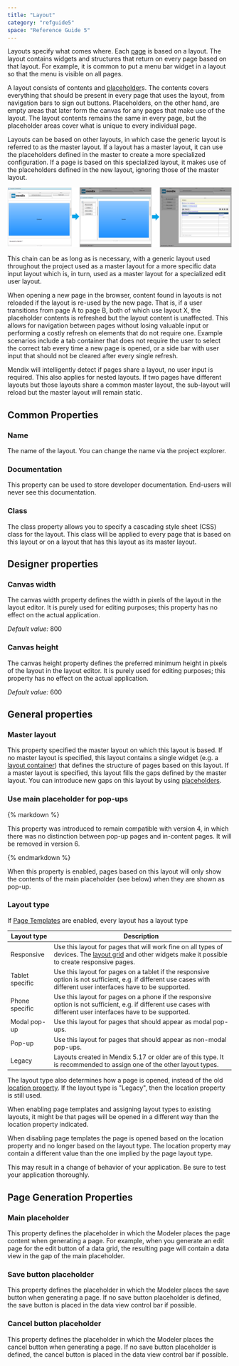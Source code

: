 ```yaml
---
title: "Layout"
category: "refguide5"
space: "Reference Guide 5"
---
```



Layouts specify what comes where. Each [page](Page) is based on a layout. The layout contains widgets and structures that return on every page based on that layout. For example, it is common to put a menu bar widget in a layout so that the menu is visible on all pages.

A layout consists of contents and [placeholder](Placeholder)s. The contents covers everything that should be present in every page that uses the layout, from navigation bars to sign out buttons. Placeholders, on the other hand, are empty areas that later form the canvas for any pages that make use of the layout. The layout contents remains the same in every page, but the placeholder areas cover what is unique to every individual page. 

Layouts can be based on other layouts, in which case the generic layout is referred to as the master layout. If a layout has a master layout, it can use the placeholders defined in the master to create a more specialized configuration. If a page is based on this specialized layout, it makes use of the placeholders defined in the new layout, ignoring those of the master layout. 

![](attachments/4522351/8946113.png)

This chain can be as long as is necessary, with a generic layout used throughout the project used as a master layout for a more specific data input layout which is, in turn, used as a master layout for a specialized edit user layout. 

When opening a new page in the browser, content found in layouts is not reloaded if the layout is re-used by the new page. That is, if a user transitions from page A to page B, both of which use layout X, the placeholder contents is refreshed but the layout content is unaffected. This allows for navigation between pages without losing valuable input or performing a costly refresh on elements that do not require one. Example scenarios include a tab container that does not require the user to select the correct tab every time a new page is opened, or a side bar with user input that should not be cleared after every single refresh. 

Mendix will intelligently detect if pages share a layout, no user input is required. This also applies for nested layouts. If two pages have different layouts but those layouts share a common master layout, the sub-layout will reload but the master layout will remain static. 

## Common Properties

### Name

The name of the layout. You can change the name via the project explorer.

### Documentation

This property can be used to store developer documentation. End-users will never see this documentation.

### Class

The class property allows you to specify a cascading style sheet (CSS) class for the layout. This class will be applied to every page that is based on this layout or on a layout that has this layout as its master layout.

## Designer properties

### Canvas width

The canvas width property defines the width in pixels of the layout in the layout editor. It is purely used for editing purposes; this property has no effect on the actual application.

_Default value:_ 800

### Canvas height

The canvas height property defines the preferred minimum height in pixels of the layout in the layout editor. It is purely used for editing purposes; this property has no effect on the actual application.

_Default value:_ 600

## General properties

### Master layout

This property specified the master layout on which this layout is based. If no master layout is specified, this layout contains a single widget (e.g. a [layout container](Layout+Container)) that defines the structure of pages based on this layout. If a master layout is specified, this layout fills the gaps defined by the master layout. You can introduce new gaps on this layout by using [placeholders](Placeholder).

### Use main placeholder for pop-ups

<div class="alert alert-warning">{% markdown %}

This property was introduced to remain compatible with version 4, in which there was no distinction between pop-up pages and in-content pages. It will be removed in version 6.

{% endmarkdown %}</div>

When this property is enabled, pages based on this layout will only show the contents of the main placeholder (see below) when they are shown as pop-up.

### Layout type

If [Page Templates](Page+Templates) are enabled, every layout has a layout type

<table><thead><tr><th class="confluenceTh">Layout type</th><th class="confluenceTh">Description</th></tr></thead><tbody><tr><td class="confluenceTd">Responsive</td><td class="confluenceTd">Use this layout for pages that will work fine on all types of devices. The <a href="Layout+grid">layout grid</a> and other widgets make it possible to create responsive pages.</td></tr><tr><td class="confluenceTd">Tablet specific</td><td class="confluenceTd">Use this layout for pages on a tablet if the responsive option is not sufficient, e.g. if different use cases with different user interfaces have to be supported.</td></tr><tr><td colspan="1" class="confluenceTd">Phone specific</td><td colspan="1" class="confluenceTd">Use this layout for pages on a phone if the responsive option is not sufficient, e.g. if different use cases with different user interfaces have to be supported.</td></tr><tr><td colspan="1" class="confluenceTd">Modal pop-up</td><td colspan="1" class="confluenceTd">Use this layout for pages that should appear as modal pop-ups.</td></tr><tr><td colspan="1" class="confluenceTd">Pop-up</td><td colspan="1" class="confluenceTd">Use this layout for pages that should appear as non-modal pop-ups.</td></tr><tr><td colspan="1" class="confluenceTd">Legacy</td><td colspan="1" class="confluenceTd">Layouts created in Mendix 5.17 or older are of this type. It is recommended to assign one of the other layout types.</td></tr></tbody></table>

The layout type also determines how a page is opened, instead of the old [location property](Opening+Pages). If the layout type is "Legacy", then the location property is still used.

When enabling page templates and assigning layout types to existing layouts, it might be that pages will be opened in a different way than the location property indicated.

When disabling page templates the page is opened based on the location property and no longer based on the layout type. The location property may contain a different value than the one implied by the page layout type.

This may result in a change of behavior of your application. Be sure to test your application thoroughly.

## Page Generation Properties

### Main placeholder

This property defines the placeholder in which the Modeler places the page content when generating a page. For example, when you generate an edit page for the edit button of a data grid, the resulting page will contain a data view in the gap of the main placeholder.

### Save button placeholder

This property defines the placeholder in which the Modeler places the save button when generating a page. If no save button placeholder is defined, the save button is placed in the data view control bar if possible.

### Cancel button placeholder

This property defines the placeholder in which the Modeler places the cancel button when generating a page. If no save button placeholder is defined, the cancel button is placed in the data view control bar if possible.